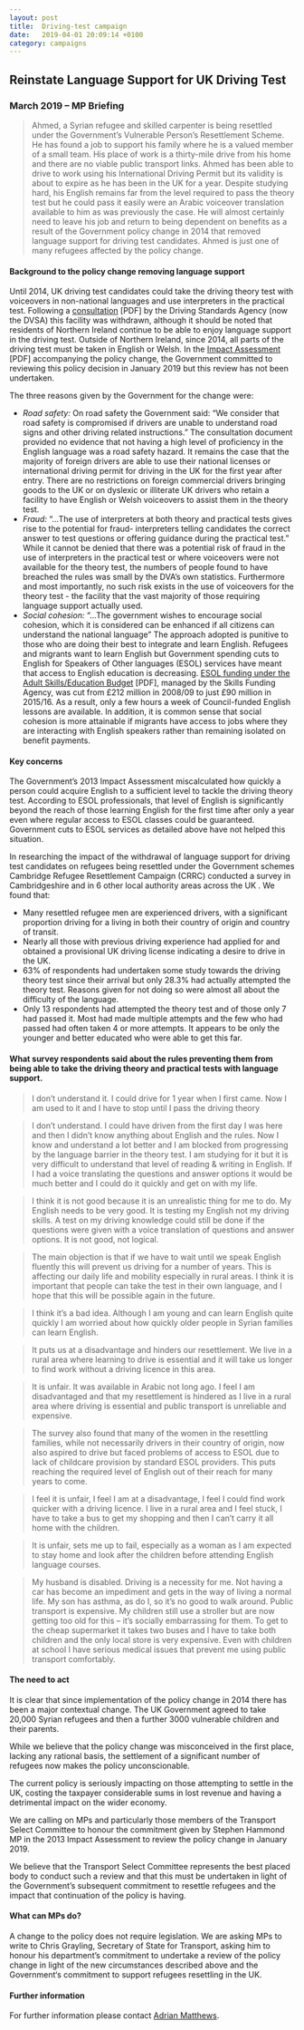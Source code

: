 ```yaml
---
layout: post
title:  Driving-test campaign
date:   2019-04-01 20:09:14 +0100
category: campaigns
---
```


## Reinstate Language Support for UK Driving Test

### March 2019 – MP Briefing

> Ahmed, a Syrian refugee and skilled carpenter is being resettled under the Government’s Vulnerable Person’s Resettlement Scheme. He has found a job to support his family where he is a valued member of a small team. His place of work is a thirty-mile drive from his home and there are no viable public transport links. Ahmed has been able to drive to work using his International Driving Permit but its validity is about to expire as he has been in the UK for a year. Despite studying hard, his English remains far from the level required to pass the theory test but he could pass it easily were an Arabic voiceover translation available to him as was previously the case. He will almost certainly need to leave his job and return to being dependent on benefits as a result of the Government policy change in 2014 that removed language support for driving test candidates. Ahmed is just one of many refugees affected by the policy change.

#### Background to the policy change removing language support

Until 2014, UK driving test candidates could take the driving theory test with voiceovers in non-national languages and use interpreters in the practical test. Following a [consultation](https://www.google.com/url?q=https%3A%2F%2Fassets.publishing.service.gov.uk%2Fgovernment%2Fuploads%2Fsystem%2Fuploads%2Fattachment_data%2Ffile%2F78685%2Fdsa-lanugage-support-consultation-paper.pdf&sa=D&sntz=1&usg=AFQjCNGODigSKsX2X3whwYgqwJ-TPGCXZQ) [PDF] by the Driving Standards Agency (now the DVSA) this facility was withdrawn, although it should be noted that residents of Northern Ireland continue to be able to enjoy language support in the driving test. Outside of Northern Ireland, since 2014, all parts of the driving test must be taken in English or Welsh. In the [Impact Assessment](https://www.google.com/url?q=https%3A%2F%2Fassets.publishing.service.gov.uk%2Fgovernment%2Fuploads%2Fsystem%2Fuploads%2Fattachment_data%2Ffile%2F78788%2Fdsa-language-support-impact-assessment.pdf&sa=D&sntz=1&usg=AFQjCNFRrS-TMvUUo2ZpwTg5WyxuFzM6JA) [PDF] accompanying the policy change, the Government committed to reviewing this policy decision in January 2019 but this review has not been undertaken.

The three reasons given by the Government for the change were:

- *Road safety:* On road safety the Government said: “We consider that road safety is compromised if drivers are unable to understand road signs and other driving related instructions.” The consultation document provided no evidence that not having a high level of proficiency in the English language was a road safety hazard. It remains the case that the majority of foreign drivers are able to use their national licenses or international driving permit for driving in the UK for the first year after entry. There are no restrictions on foreign commercial drivers bringing goods to the UK or on dyslexic or illiterate UK drivers who retain a facility to have English or Welsh voiceovers to assist them in the theory test.
- *Fraud:* “…The use of interpreters at both theory and practical tests gives rise to the potential for fraud- interpreters telling candidates the correct answer to test questions or offering guidance during the practical test.” While it cannot be denied that there was a potential risk of fraud in the use of interpreters in the practical test or where voiceovers were not available for the theory test, the numbers of people found to have breached the rules was small by the DVA’s own statistics. Furthermore and most importantly, no such risk exists in the use of voiceovers for the theory test - the facility that the vast majority of those requiring language support actually used.
- *Social cohesion:* “…The government wishes to encourage social cohesion, which it is considered can be enhanced if all citizens can understand the national language” The approach adopted is punitive to those who are doing their best to integrate and learn English. Refugees and migrants want to learn English but Government spending cuts to English for Speakers of Other languages (ESOL) services have meant that access to English education is decreasing. [ESOL funding under the Adult Skills/Education Budget](https://www.google.com/url?q=https%3A%2F%2Fwww.refugee-action.org.uk%2Fwp-content%2Fuploads%2F2016%2F11%2Fletrefugeeslearnfullreport.pdf&sa=D&sntz=1&usg=AFQjCNFnQjbbp7TOm6wc2-8pe7yqSiximQ) [PDF], managed by the Skills Funding Agency, was cut from £212 million in 2008/09 to just £90 million in 2015/16. As a result, only a few hours a week of Council-funded English lessons are available. In addition, it is common sense that social cohesion is more attainable if migrants have access to jobs where they are interacting with English speakers rather than remaining isolated on benefit payments.

#### Key concerns

The Government’s 2013 Impact Assessment miscalculated how quickly a person could acquire English to a sufficient level to tackle the driving theory test. According to ESOL professionals, that level of English is significantly beyond the reach of those learning English for the first time after only a year even where regular access to ESOL classes could be guaranteed. Government cuts to ESOL services as detailed above have not helped this situation.

In researching the impact of the withdrawal of language support for driving test candidates on refugees being resettled under the Government schemes Cambridge Refugee Resettlement Campaign (CRRC) conducted a survey in Cambridgeshire and in 6 other local authority areas across the UK . We found that:

- Many resettled refugee men are experienced drivers, with a significant proportion driving for a living in both their country of origin and country of transit.
- Nearly all those with previous driving experience had applied for and obtained a provisional UK driving license indicating a desire to drive in the UK.
- 63% of respondents had undertaken some study towards the driving theory test since their arrival but only 28.3% had actually attempted the theory test. Reasons given for not doing so were almost all about the difficulty of the language.
- Only 13 respondents had attempted the theory test and of those only 7 had passed it. Most had made multiple attempts and the few who had passed had often taken 4 or more attempts. It appears to be only the younger and better educated who were able to get this far.

#### What survey respondents said about the rules preventing them from being able to take the driving theory and practical tests with language support.

> I don’t understand it. I could drive for 1 year when I first came. Now I am used to it and I have to stop until I pass the driving theory

> I don’t understand. I could have driven from the first day I was here and then I didn’t know anything about English and the rules. Now I know and understand a lot better and I am blocked from progressing by the language barrier in the theory test. I am studying for it but it is very difficult to understand that level of reading & writing in English. If I had a voice translating the questions and answer options it would be much better and I could do it quickly and get on with my life.

> I think it is not good because it is an unrealistic thing for me to do. My English needs to be very good. It is testing my English not my driving skills. A test on my driving knowledge could still be done if the questions were given with a voice translation of questions and answer options. It is not good, not logical.

> The main objection is that if we have to wait until we speak English fluently this will prevent us driving for a number of years. This is affecting our daily life and mobility especially in rural areas. I think it is important that people can take the test in their own language, and I hope that this will be possible again in the future.

> I think it’s a bad idea. Although I am young and can learn English quite quickly I am worried about how quickly older people in Syrian families can learn English.

> It puts us at a disadvantage and hinders our resettlement. We live in a rural area where learning to drive is essential and it will take us longer to find work without a driving licence in this area.

> It is unfair. It was available in Arabic not long ago. I feel I am disadvantaged and that my resettlement is hindered as I live in a rural area where driving is essential and public transport is unreliable and expensive.

> The survey also found that many of the women in the resettling families, while not necessarily drivers in their country of origin, now also aspired to drive but faced problems of access to ESOL due to lack of childcare provision by standard ESOL providers. This puts reaching the required level of English out of their reach for many years to come.

> I feel it is unfair, I feel I am at a disadvantage, I feel I could find work quicker with a driving licence. I live in a rural area and I feel stuck, I have to take a bus to get my shopping and then I can’t carry it all home with the children.

> It is unfair, sets me up to fail, especially as a woman as I am expected to stay home and look after the children before attending English language courses.

> My husband is disabled. Driving is a necessity for me. Not having a car has become an impediment and gets in the way of living a normal life. My son has asthma, as do I, so it’s no good to walk around. Public transport is expensive. My children still use a stroller but are now getting too old for this – it’s socially embarrassing for them. To get to the cheap supermarket it takes two buses and I have to take both children and the only local store is very expensive. Even with children at school I have serious medical issues that prevent me using public transport comfortably.

#### The need to act

It is clear that since implementation of the policy change in 2014 there has been a major contextual change. The UK Government agreed to take 20,000 Syrian refugees and then a further 3000 vulnerable children and their parents.

While we believe that the policy change was misconceived in the first place, lacking any rational basis, the settlement of a significant number of refugees now makes the policy unconscionable.

The current policy is seriously impacting on those attempting to settle in the UK, costing the taxpayer considerable sums in lost revenue and having a detrimental impact on the wider economy.

We are calling on MPs and particularly those members of the Transport Select Committee to honour the commitment given by Stephen Hammond MP in the 2013 Impact Assessment to review the policy change in January 2019.

We believe that the Transport Select Committee represents the best placed body to conduct such a review and that this must be undertaken in light of the Government’s subsequent commitment to resettle refugees and the impact that continuation of the policy is having.

#### What can MPs do?

A change to the policy does not require legislation. We are asking MPs to write to Chris Grayling, Secretary of State for Transport, asking him to honour his department’s commitment to undertake a review of the policy change in light of the new circumstances described above and the Government‘s commitment to support refugees resettling in the UK.

#### Further information

For further information please contact [Adrian Matthews](mailto:Adrian.matthews@cambridgerefugees.org).
